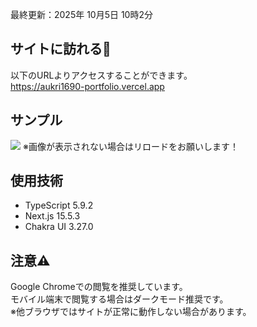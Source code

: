 最終更新：2025年 10月5日 10時2分

## サイトに訪れる🎉
以下のURLよりアクセスすることができます。<br>
https://aukri1690-portfolio.vercel.app

## サンプル
![](https://github.com/user-attachments/assets/97bfad87-3c57-4fb8-ae2c-97fd62dbcaee) 
※画像が表示されない場合はリロードをお願いします！

## 使用技術
- TypeScript 5.9.2
- Next.js 15.5.3
- Chakra UI 3.27.0

## 注意⚠️
Google Chromeでの閲覧を推奨しています。<br>
モバイル端末で閲覧する場合はダークモード推奨です。<br>
※他ブラウザではサイトが正常に動作しない場合があります。


